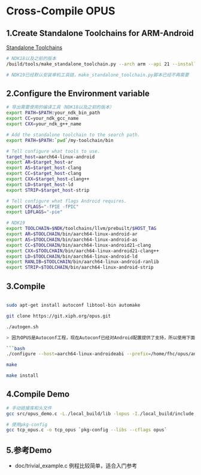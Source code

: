 # Cross-Compile OPUS

## 1.Create Standalone Toolchains for ARM-Android

[Standalone Toolchains](https://developer.android.com/ndk/guides/standalone_toolchain)

```bash
# NDK18以及之前的版本
/build/tools/make_standalone_toolchain.py --arch arm --api 21 --install-dir /tmp/my-android-toolchain

# NDK19已经默认安装单机工具链，make_standalone_toolchain.py脚本已经不再需要

```

## 2.Configure the Environment variable

```bash
# 导出需要使用的编译工具（NDK18以及之前的版本）
export PATH=$PATH:your_ndk_bin_path
export CC=your_ndk_gcc_name
export CXX=your_ndk_g++_name

# Add the standalone toolchain to the search path.
export PATH=$PATH:`pwd`/my-toolchain/bin

# Tell configure what tools to use.
target_host=aarch64-linux-android
export AR=$target_host-ar
export AS=$target_host-clang
export CC=$target_host-clang
export CXX=$target_host-clang++
export LD=$target_host-ld
export STRIP=$target_host-strip

# Tell configure what flags Android requires.
export CFLAGS="-fPIE -fPIC"
export LDFLAGS="-pie"

# NDK19
export TOOLCHAIN=$NDK/toolchains/llvm/prebuilt/$HOST_TAG
export AR=$TOOLCHAIN/bin/aarch64-linux-android-ar
export AS=$TOOLCHAIN/bin/aarch64-linux-android-as
export CC=$TOOLCHAIN/bin/aarch64-linux-android21-clang
export CXX=$TOOLCHAIN/bin/aarch64-linux-android21-clang++
export LD=$TOOLCHAIN/bin/aarch64-linux-android-ld
export RANLIB=$TOOLCHAIN/bin/aarch64-linux-android-ranlib
export STRIP=$TOOLCHAIN/bin/aarch64-linux-android-strip

```

## 3.Compile

```bash

sudo apt-get install autoconf libtool-bin automake

git clone https://git.xiph.org/opus.git

./autogen.sh

> 因为OPUS是Autoconf工程，现在Autoconf已经对Android配置提供了支持，所以使用下面的命令即可编译出Android版本的OPUS

```bash
./configure --host=aarch64-linux-androideabi --prefix=/home/fhc/opus/android_build

make

make install

```

## 4.Compile Demo
```bash
# 手动链接库和头文件
gcc src/opus_demo.c -L./local_build/lib -lopus -I./local_build/include -I./local_build/include/opus -I./silk -I./celt -I./include -lm

# 使用pkg-config
gcc tcp_opus.c -o tcp_opus `pkg-config --libs --cflags opus`
```

## 5.参考Demo

* doc/trivial_example.c 例程比较简单，适合入门参考






